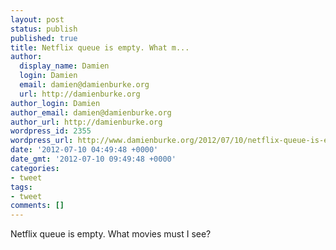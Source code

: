 ```yaml
---
layout: post
status: publish
published: true
title: Netflix queue is empty. What m...
author:
  display_name: Damien
  login: Damien
  email: damien@damienburke.org
  url: http://damienburke.org
author_login: Damien
author_email: damien@damienburke.org
author_url: http://damienburke.org
wordpress_id: 2355
wordpress_url: http://www.damienburke.org/2012/07/10/netflix-queue-is-empty-what-m/
date: '2012-07-10 04:49:48 +0000'
date_gmt: '2012-07-10 09:49:48 +0000'
categories:
- tweet
tags:
- tweet
comments: []
---
```

<p>Netflix queue is empty. What movies must I see?</p>
